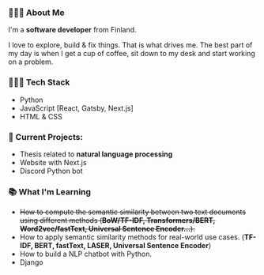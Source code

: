 
### 🙋🏽‍♂️ About Me

I'm a **software developer** from Finland. 

I love to explore, build & fix things. That is what drives me. The best part of my day is when I get a cup of coffee, sit down to my desk and start working on a problem.

### 👨🏽‍💻 Tech Stack

* Python
* JavaScript [React, Gatsby, Next.js]
* HTML & CSS

### 🚧 Current Projects:

* Thesis related to **natural language processing**
* Website with Next.js
* Discord Python bot

### 📚 What I'm Learning

* ~~How to compute the semantic similarity between two text documents using different methods (**BoW/TF-IDF, Transformers/BERT, Word2vec/fastText, Universal Sentence Encoder...**).~~
* How to apply semantic similarity methods for real-world use cases. (**TF-IDF, BERT, fastText, LASER, Universal Sentence Encoder**)
* How to build a NLP chatbot with Python.
* Django
